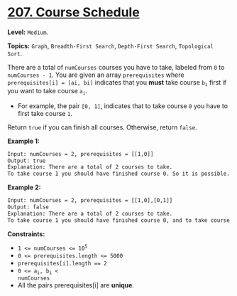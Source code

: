 # [207. Course Schedule](https://leetcode.com/problems/course-schedule/)

**Level:** `Medium`.

**Topics:** `Graph`, `Breadth-First Search`, `Depth-First Search`, `Topological Sort`.

There are a total of `numCourses` courses you have to take, labeled from `0` to `numCourses - 1`. You are given an array `prerequisites` where `prerequisites[i] = [ai, bi]` indicates that you **must** take course <code>b<sub>i</sub></code> first if you want to take course <code>a<sub>i</sub></code>.

- For example, the pair `[0, 1]`, indicates that to take course `0` you have to first take course `1`.

Return `true` if you can finish all courses. Otherwise, return `false`.

**Example 1:**

```txt
Input: numCourses = 2, prerequisites = [[1,0]]
Output: true
Explanation: There are a total of 2 courses to take.
To take course 1 you should have finished course 0. So it is possible.
```

**Example 2:**

```txt
Input: numCourses = 2, prerequisites = [[1,0],[0,1]]
Output: false
Explanation: There are a total of 2 courses to take.
To take course 1 you should have finished course 0, and to take course 0 you should also have finished course 1. So it is impossible.
```

**Constraints:**

- <code>1 <= numCourses <= 10<sup>5</sup></code>
- `0 <= prerequisites.length <= 5000`
- `prerequisites[i].length == 2`
- <code>0 <= a<sub>i</sub>, b<sub>i</sub> < numCourses</code>
- All the pairs prerequisites[i] are **unique**.
